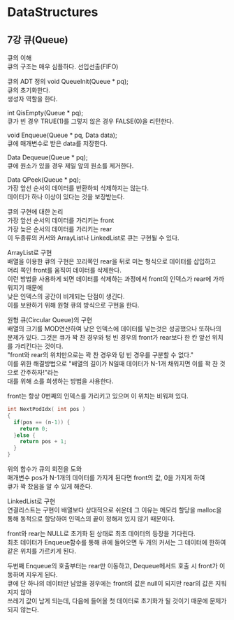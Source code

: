 DataStructures  
==============  

7강 큐(Queue)  
-------------
큐의 이해  
큐의 구조는 매우 심플하다. 선입선출(FIFO)  

큐의 ADT 정의 
void QueueInit(Queue * pq);  
큐의 초기화한다.  
생성자 역할을 한다.  
  
int QisEmpty(Queue * pq);  
큐가 빈 경우 TRUE(1)를 그렇지 않은 경우 FALSE(0)을 리턴한다.  
  
void Enqueue(Queue * pq, Data data);  
큐에 매개변수로 받은 data를 저장한다.  
  
Data Dequeue(Queue * pq);  
큐에 원소가 있을 경우 제일 앞의 원소를 제거한다.  

Data QPeek(Queue * pq);  
가장 앞선 순서의 데이터를 반환하되 삭제하지는 않는다.  
데이터가 하나 이상이 있다는 것을 보장받는다.  
  
큐의 구현에 대한 논리  
가장 앞선 순서의 데이터를 가리키는 front  
가장 늦은 순서의 데이터를 가리키는 rear  
이 두종류의 커서와 ArrayList나 LinkedList로 큐는 구현될 수 있다.  
  
ArrayList로 구현  
배열을 이용한 큐의 구현은 꼬리쪽인 rear을 뒤로 미는 형식으로 데이터를 삽입하고  
머리 쪽인 front를 움직여 데이터를 삭제한다.  
이런 방법을 사용하게 되면 데이터를 삭제하는 과정에서 front의 인덱스가 rear에 가까워지기 때문에  
낮은 인덱스의 공간이 비게되는 단점이 생긴다.  
이를 보완하기 위해 원형 큐의 방식으로 구현을 한다.  

원형 큐(Circular Queue)의 구현  
배열의 크기를 MOD연산하여 낮은 인덱스에 데이터를 넣는것은 성공했으나 또하나의 문제가 있다.
그것은 큐가 꽉 찬 경우와 텅 빈 경우의 front가 rear보다 한 칸 앞선 위치를 가리킨다는 것이다.  
"front와 rear의 위치만으로는 꽉 찬 경우와 텅 빈 경우를 구분할 수 없다."  
이를 위한 해결방법으로
"배열의 길이가 N일때 데이터가 N-1개 채워지면 이를 꽉 찬 것으로 간주하자!"라는  
대를 위해 소를 희생하는 방법을 사용한다.  

front는 항상 0번째의 인덱스를 가리키고 있으며 이 위치는 비워져 있다. 

```c  
int NextPodIdx( int pos )  
{  
  if(pos == (n-1)) {  
    return 0;  
  }else {  
    return pos + 1;  
  }  
}  
```  
위의 함수가 큐의 회전을 도와  
매개변수 pos가 N-1개의 데이터를 가지게 된다면 front의 값, 0을 가지게 하여  
큐가 꽉 찼음을 알 수 있게 해준다.  

LinkedList로 구현  
연결리스트는 구현이 배열보다 상대적으로 쉬운데 그 이유는 메모리 할당을 malloc을 통해 동적으로
할당하여 인덱스의 끝이 정해져 있지 않기 때문이다.  

front와 rear는 NULL로 초기화 된 상태로 최초 데이터의 등장을 기다린다.  
최초 데이터가 Enqueue함수를 통해 큐에 들어오면 두 개의 커서는 그 데이터에 한하여 
같은 위치를 가르키게 된다.  

두번째 Enqueue의 호출부터는 rear만 이동하고, Dequeue메서드 호출 시 front가 이동하며 지우게 된다.  
큐에 단 하나의 데이터만 남았을 경우에는 front의 값은 null이 되지만 rear의 값은 지워지지 않아  
쓰레기 값이 남게 되는데, 다음에 들어올 첫 데이터로 초기화가 될 것이기 때문에 문제가 되지 않는다.  


